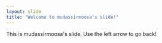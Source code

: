 ```yaml
---
layout: slide
title: "Welcome to mudassirmoosa's slide!"
---
```

This is mudassirmoosa's slide.
Use the left arrow to go back!